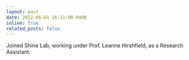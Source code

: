 ```yaml
---
layout: post
date: 2022-06-01 16:11:00-0400
inline: true
related_posts: false
---
```

Joined Shine Lab, working under Prof. Leanne Hirshfield, as a Research Assistant.